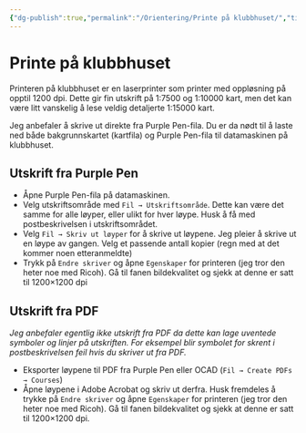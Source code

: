 ```yaml
---
{"dg-publish":true,"permalink":"/Orientering/Printe på klubbhuset/","title":"Printe på klubbhuset","tags":["orientering"]}
---
```



# Printe på klubbhuset
Printeren på klubbhuset er en laserprinter som printer med oppløsning på opptil 1200 dpi. Dette gir fin utskrift på 1:7500 og 1:10000 kart, men det kan være litt vanskelig å lese veldig detaljerte 1:15000 kart.

Jeg anbefaler å skrive ut direkte fra Purple Pen-fila. Du er da nødt til å laste ned både bakgrunnskartet (kartfila) og Purple Pen-fila til datamaskinen på klubbhuset.

## Utskrift fra Purple Pen
- Åpne Purple Pen-fila på datamaskinen. 
- Velg utskriftsområde med `Fil → Utskriftsområde`. Dette kan være det samme for alle løyper, eller ulikt for hver løype. Husk å få med postbeskrivelsen i utskriftsområdet.
- Velg `Fil → Skriv ut løyper` for å skrive ut løypene. Jeg pleier å skrive ut en løype av gangen. Velg et passende antall kopier (regn med at det kommer noen etteranmeldte)
- Trykk på `Endre skriver` og åpne `Egenskaper` for printeren (jeg tror den heter noe med Ricoh). Gå til fanen bildekvalitet og sjekk at denne er satt til 1200×1200 dpi

## Utskrift fra PDF
*Jeg anbefaler egentlig ikke utskrift fra PDF da dette kan lage uventede symboler og linjer på utskriften. For eksempel blir symbolet for skrent i postbeskrivelsen feil hvis du skriver ut fra PDF.*
- Eksporter løypene til PDF fra Purple Pen eller OCAD (`Fil → Create PDFs → Courses`)
- Åpne løypene i Adobe Acrobat og skriv ut derfra. Husk fremdeles å trykke på `Endre skriver` og åpne `Egenskaper` for printeren (jeg tror den heter noe med Ricoh). Gå til fanen bildekvalitet og sjekk at denne er satt til 1200×1200 dpi.
